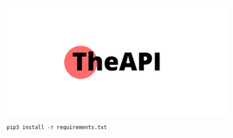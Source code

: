 ![alt text](https://github.com/johnyg127/TheAPI/raw/main/TheAPI.png)

```py
pip3 install -r requirements.txt
```
